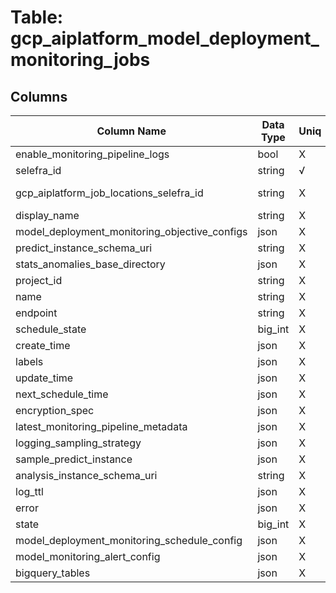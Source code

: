 # Table: gcp_aiplatform_model_deployment_monitoring_jobs

## Columns 

|  Column Name   |  Data Type  | Uniq | Nullable | Description | 
|  ----  | ----  | ----  | ----  | ---- | 
| enable_monitoring_pipeline_logs | bool | X | √ |  | 
| selefra_id | string | √ | √ | primary keys value md5 | 
| gcp_aiplatform_job_locations_selefra_id | string | X | X | fk to gcp_aiplatform_job_locations.selefra_id | 
| display_name | string | X | √ |  | 
| model_deployment_monitoring_objective_configs | json | X | √ |  | 
| predict_instance_schema_uri | string | X | √ |  | 
| stats_anomalies_base_directory | json | X | √ |  | 
| project_id | string | X | √ |  | 
| name | string | X | √ |  | 
| endpoint | string | X | √ |  | 
| schedule_state | big_int | X | √ |  | 
| create_time | json | X | √ |  | 
| labels | json | X | √ |  | 
| update_time | json | X | √ |  | 
| next_schedule_time | json | X | √ |  | 
| encryption_spec | json | X | √ |  | 
| latest_monitoring_pipeline_metadata | json | X | √ |  | 
| logging_sampling_strategy | json | X | √ |  | 
| sample_predict_instance | json | X | √ |  | 
| analysis_instance_schema_uri | string | X | √ |  | 
| log_ttl | json | X | √ |  | 
| error | json | X | √ |  | 
| state | big_int | X | √ |  | 
| model_deployment_monitoring_schedule_config | json | X | √ |  | 
| model_monitoring_alert_config | json | X | √ |  | 
| bigquery_tables | json | X | √ |  | 


